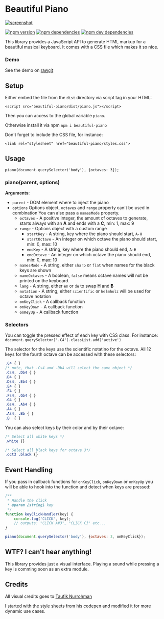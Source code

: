 # Beautiful Piano

[![screenshot](./piano.png)](./piano.png)


[![npm version](https://img.shields.io/npm/v/beautiful-piano.svg)](https://www.npmjs.com/package/beautiful-piano)
[![npm dependencies](https://img.shields.io/david/MusicJS/beautiful-piano.svg)](https://david-dm.org/MusicJS/beautiful-piano)
[![npm dev dependencies](https://img.shields.io/david/dev/MusicJS/beautiful-piano.svg)](https://david-dm.org/MusicJS/beautiful-piano#info=devDependencies)

This library provides a JavaScript API to generate HTML markup for a
beautiful musical keyboard. It comes with a CSS file which makes it so nice.

### Demo

See the demo on [rawgit](https://rawgit.com/MusicJS/beautiful-piano/master/demo/index.html)

## Setup
Either embed the file from the `dist` directory via script tag in your HTML:

```
<script src="beautiful-piano/dist/piano.js"></script>
```

Then you can access to the global variable `piano`.

Otherwise install it via npm `npm i beautiful-piano`

Don't forget to include the CSS file, for instance:

```
<link rel="stylesheet" href="beautiful-piano/styles.css">
```

## Usage

```
piano(document.querySelector('body'), {octaves: 3});
```

### piano(parent, options)

__Arguments:__
- `parent` - DOM element where to inject the piano
- `options` Options object, `octaves` and `range` property can't be used in combination
You can also pass a `namesMode` property.  
	- `octaves` - A positive integer, the amount of octaves to generate,
	starts always with an __A__ and ends with a __C__, min: 1, max: 9
	- `range` - Options object with a custom range
		- `startKey` - A string, key where the piano should start, `A-H`
		- `startOctave` - An integer on which octave the piano should start, min: 0, max: 10
		- `endKey` - A string, key where the piano should end, `A-H`
		- `endOctave` - An integer on which octave the piano should end, min: 0, max: 10
	- `namesMode` - A string, either `sharp` or `flat` when names for the black keys are shown
	- `nameOctaves` - A boolean, `false` means octave names will not be printed on the keyboard. 
	- `lang` - A string, either `en` or `de` to swap __H__ and __B__
	- `notation` - A string, either `scientific` or `helmholz` will be used for octave notation
	- `onKeyClick` - A callback function
	- `onKeyDown` - A callback function
	- `onKeyUp` - A callback function

### Selectors

You can toggle the pressed effect of each key with CSS class.
For instance: `document.querySelector('.C4').classList.add('active')`

The selector for the keys use the scientific notatino for the octave.
All 12 keys for the fourth octave can be accessed with these selectors:


```css
.C4 { }
/* note, that .Cs4 and .Db4 will select the same object */
.Cs4, .Db4 { }
.D4 { }
.Ds4, .Eb4 { }
.E4 { }
.F4 { }
.Fs4, .Gb4 { }
.G4 { }
.Gs4, .Ab4 { }
.A4 { }
.As4, .Bb { }
.B  { } 
```

You can also select keys by their color and by their octave:

```css
/* Select all white keys */
.white {}

/* Select all black keys for octave 3*/
.oct3 .black {}
```

## Event Handling

If you pass in callback functions for `onKeyClick`, `onKeyDown` or `onKeyUp` you will be able to hook into the function and detect when keys are pressed:

``` js
/**
 * Handle the click
 * @param {string} key
 */
function keyClickHandler(key) {
	console.log('CLICK', key); 
	// outputs: "CLICK A#3", "CLICK C3" etc...
}

piano(document.querySelector('body'), {octaves: 3, onKeyClick});

```

## WTF? I can't hear anything!

This library provides just a visual interface.
Playing a sound while pressing a key is comming soon as an extra module.


## Credits
All visual credits goes to [Taufik Nurrohman](https://github.com/tovic)

I started with the style sheets from his codepen and modified it for more dynamic
use cases.

